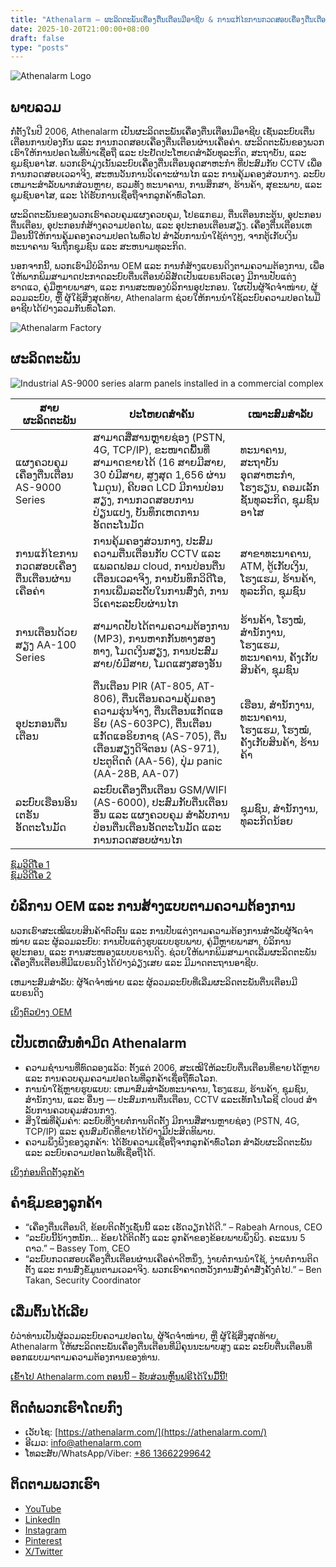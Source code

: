 ```yaml
---
title: "Athenalarm – ຜະລິດຕະພັນເຄື່ອງຕື່ນເຕືອນມືອາຊີບ & ການແກ້ໄຂການກວດສອບເຄື່ອງຕື່ນເຕືອນຜ່ານເຄືອຄ່າ"
date: 2025-10-20T21:00:00+08:00
draft: false
type: "posts"
---
```


![Athenalarm Logo](https://athenalarm.com/wp-content/uploads/2025/05/athenalarm_home.png)

## ພາບລວມ

ກໍ່ຕັ້ງໃນປີ 2006, Athenalarm ເປັນຜະລິດຕະພັນເຄື່ອງຕື່ນເຕືອນມືອາຊີບ ເຊັ່ນລະບົບເຕື່ນເຕືອນການປ່ອງກັນ ແລະ ການກວດສອບເຄື່ອງຕື່ນເຕືອນຜ່ານເຄື່ອຄ່າ. ຜະລິດຕະພັນຂອງພວກເຮົາໃຫ້ການປອດໄພທີ່ນ່າເຊື່ອຖື ແລະ ປະຢັດປະໂຫຍດສໍາລັບທຸລະກິດ, ສະຖາບັນ, ແລະ ຊຸມຊົນອາໄສ. ພວກເຮົາມຸ່ງເນັ້ນລະບົບເຄື່ອງຕື່ນເຕືອນອຸດສາຫະກຳ ທີ່ປະສົມກັບ CCTV ເພື່ອການກວດສອບເວລາຈິງ, ສະຫນວັນການວິເຄາະຜ່ານໄກ ແລະ ການຄຸ້ມຄອງສ່ວນກາງ. ລະບົບເຫມາະສໍາລັບພາກສ່ວນຫຼາຍ, ຮວມທັງ ທະນາຄານ, ການສຶກສາ, ຮ້ານຄ້າ, ສຸຂະພາບ, ແລະ ຊຸມຊົນອາໄສ, ແລະ ໄດ້ຮັບການເຊື່ອຖືຈາກລູກຄ້າທົ່ວໂລກ.

ຜະລິດຕະພັນຂອງພວກເຮົາຄວບຄຸມແຜງຄວບຄຸມ, ໂປຣແກຣມ, ຕື່ນເຕືອນກະຕຸ້ນ, ອຸປະກອນຕື່ນເຕືອນ, ອຸປະກອນກໍ່ສ້າງຄວາມປອດໄພ, ແລະ ອຸປະກອນເຕືອນສຽງ. ເຄື່ອງຕື່ນເຕືອນເຫມືອນນີ້ໃຫ້ການຄຸ້ມຄອງຄວາມປອດໄພທົ່ວໄປ ສໍາລັບການນຳໃຊ້ຕ່າງໆ, ຈາກຕູ້ເກັບເງິນທະນາຄານ ຈົນຖຶກຊຸມຊົນ ແລະ ສະຫນາມທຸລະກິດ.

ນອກຈາກນີ້, ພວກເຮົາມີບໍລິການ OEM ແລະ ການກໍ່ສ້າງແບຣນດິງຕາມຄວາມຕ້ອງການ, ເພື່ອໃຫ້ພາກພິມສາມາດປະກາດລະບົບຕື່ນເຕືອນບໍລິສັດເປັນແບຣນຕົວເອງ ມີການປັບແຕ່ງຮາດແວ, ຄູ່ມືຫຼາຍພາສາ, ແລະ ການສະໜອງບໍລິການອຸປະກອນ. ໃຜເປັນຜູ້ຈັດຈໍາໜ່າຍ, ຜູ້ລວມລະບົບ, ຫຼື ຜູ້ໃຊ້ສິ່ງສຸດທ້າຍ, Athenalarm ຊ່ວຍໃຫ້ການນຳໃຊ້ລະບົບຄວາມປອດໄພມືອາຊີບໄດ້ຢ່າງລວມກັນທົ່ວໂລກ.

![Athenalarm Factory](https://athenalarm.com/wp-content/uploads/2022/05/Athenalarm-factory-03-540.jpg)

## ຜະລິດຕະພັນ

![Industrial AS-9000 series alarm panels installed in a commercial complex](https://athenalarm.com/wp-content/uploads/2022/05/Athenalarm-burglar-alarms-1024.jpg)

| ສາຍຜະລິດຕະພັນ | ປະໂຫຍດສໍາຄັນ | ເໝາະສົມສໍາລັບ |
|------------------|-----------------|----------------|
| ແຜງຄວບຄຸມເຄື່ອງຕື່ນເຕືອນ AS-9000 Series | ສາມາດສື່ສານຫຼາຍຊ່ອງ (PSTN, 4G, TCP/IP), ຂະໜາດພື້ນທີ່ສາມາດຂາຍໄດ້ (16 ສາຍມີສາຍ, 30 ບໍ່ມີສາຍ, ສູງສຸດ 1,656 ຜ່ານໂມດູນ), ຄີບອດ LCD ມີການປ່ອນສຽງ, ການກວດສອບການປ່ຽນແປງ, ບັນທຶກເຫດການອັດຕະໂນມັດ | ທະນາຄານ, ສະຖາບັນອຸດສາຫະກຳ, ໂຮງຮຽນ, ຄອມເລັກຊັນທຸລະກິດ, ຊຸມຊົນອາໄສ |
| ການແກ້ໄຂການກວດສອບເຄື່ອງຕື່ນເຕືອນຜ່ານເຄືອຄ່າ | ການຄຸ້ມຄອງສ່ວນກາງ, ປະສົມຄວາມຕື່ນເຕືອນກັບ CCTV ແລະ ແພລດຟອມ cloud, ການປ່ອນຕື່ນເຕືອນເວລາຈິງ, ການບັນທຶກວິດີໂອ, ການເພີ່ມລະດັບໃນການສົ່ງຕໍ່, ການວິເຄາະລະບົບຜ່ານໄກ | ສາຂາທະນາຄານ, ATM, ຕູ້ເກັບເງິນ, ໂຮງແຮມ, ຮ້ານຄ້າ, ທຸລະກິດ, ຊຸມຊົນ |
| ການເຕືອນດ້ວຍສຽງ AA-100 Series | ສາມາດປັບໄດ້ຕາມຄວາມຕ້ອງການ (MP3), ການຫາກກັນທາງສອງທາງ, ໂມດເງິນສຽງ, ການປະສົມສາຍ/ບໍ່ມີສາຍ, ໂມດແສງສອງອັນ | ຮ້ານຄ້າ, ໂຮງໝໍ, ສຳນັກງານ, ໂຮງແຮມ, ທະນາຄານ, ຄັງເກັບສິນຄ້າ, ຊຸມຊົນ |
| ອຸປະກອນຕື່ນເຕືອນ | ຕື່ນເຕືອນ PIR (AT-805, AT-806), ຕື່ນເຕືອນຄວາມຄຸ້ມຄອງຄວາມຮຸ່ນຈ້າງ, ຕື່ນເຕືອນແກັດແອຣິຍ (AS-603PC), ຕື່ນເຕືອນແກັດແອຣິຍກາຊ (AS-705), ຕື່ນເຕືອນສຽງດິຈິຕອນ (AS-971), ປະຕູຕິດຕໍ່ (AA-56), ປຸ່ມ panic (AA-28B, AA-07) | ເຮືອນ, ສຳນັກງານ, ທະນາຄານ, ໂຮງແຮມ, ໂຮງໝໍ, ຄັງເກັບສິນຄ້າ, ຮ້ານຄ້າ |
| ລະບົບເຮືອນອິນເຕຣັນອັດຕະໂນມັດ | ລະບົບເຄື່ອງຕື່ນເຕືອນ GSM/WIFI (AS-6000), ປະສົມກັບຕື່ນເຕືອນອື່ນ ແລະ ແຜງຄວບຄຸມ ສໍາລັບການປ່ອນຕື່ນເຕືອນອັດຕະໂນມັດ ແລະ ການກວດສອບຜ່ານໄກ | ຊຸມຊົນ, ສຳນັກງານ, ທຸລະກິດນ້ອຍ |

[ຊົມວິດີໂອ 1](https://www.youtube.com/watch?v=fxNFCblKrTA)  
[ຊົມວິດີໂອ 2](https://www.youtube.com/watch?v=FouMQpGDZNk)

## ບໍລິການ OEM ແລະ ການສ້າງແບບຕາມຄວາມຕ້ອງການ

ພວກເຮົາສະເໝີແບບສິນຄ້າຕົວຕົນ ແລະ ການປັບແຕ່ງຕາມຄວາມຕ້ອງການສໍາລັບຜູ້ຈັດຈໍາໜ່າຍ ແລະ ຜູ້ລວມລະບົບ: ການປັບແຕ່ງຮູບແບບຮູບພາບ, ຄູ່ມືຫຼາຍພາສາ, ບໍລິການອຸປະກອນ, ແລະ ການສະໜອງແບບບຣານດິງ. ຊ່ວຍໃຫ້ພາກພິມສາມາດເລີ່ມຜະລິດຕະພັນເຄື່ອງຕື່ນເຕືອນທີ່ມີແບຣນດິງໄດ້ຢ່າງລ່ຽງເສຍ ແລະ ມີມາດຕະຖານອາຊີບ.

ເຫມາະສົມສໍາລັບ: ຜູ້ຈັດຈໍາໜ່າຍ ແລະ ຜູ້ລວມລະບົບທີ່ເລີ່ມຜະລິດຕະພັນຕື່ນເຕືອນມີແບຣນດິງ

[ເບິ່ງຕົວຢ່າງ OEM](https://www.instagram.com/p/CTj0hpEjxJ0/)

## ເປັນເຫດຜົນທຳມິດ Athenalarm

- ຄວາມຊຳນານທີ່ທົດລອງແລ້ວ: ຕັ້ງແຕ່ 2006, ສະເໝີໃຫ້ລະບົບຕື່ນເຕືອນທີ່ຂາຍໄດ້ຫຼາຍ ແລະ ການຄວບຄຸມຄວາມປອດໄພທີ່ລູກຄ້າເຊື່ອຖືທົ່ວໂລກ.  
- ການນຳໃຊ້ຫຼາຍຮູບແບບ: ເຫມາສົມສໍາລັບທະນາຄານ, ໂຮງແຮມ, ຮ້ານຄ້າ, ຊຸມຊົນ, ສຳນັກງານ, ແລະ ອື່ນໆ — ປະສົມການຕື່ນເຕືອນ, CCTV ແລະເທັກໂນໂລຊີ cloud ສໍາລັບການຄວບຄຸມສ່ວນກາງ.  
- ສິ່ງໃໝ່ທີ່ຄຸ້ມຄ່າ: ລະບົບທີ່ງ່າຍຕໍ່ການຕິດຕັ້ງ ມີການສື່ສານຫຼາຍຊ່ອງ (PSTN, 4G, TCP/IP) ແລະ ຄຸນສົມບັດທີ່ຂາຍໄດ້ຢ່າງມີປະສິດທິພາບ.  
- ຄວາມພຶງພິງຂອງລູກຄ້າ: ໄດ້ຮັບຄວາມເຊື່ອຖືຈາກລູກຄ້າທົ່ວໂລກ ສໍາລັບຜະລິດຕະພັນ ແລະ ລະບົບຄວາມປອດໄພທີ່ເຊື່ອຖືໄດ້.

[ເບິ່ງກ່ອນຕິດຕັ້ງລູກຄ້າ](https://www.instagram.com/p/DJ0VWautwqA/?img_index=2)

## ຄຳຊົມຂອງລູກຄ້າ

- “ເຄື່ອງຕື່ນເຕືອນດີ, ຂ້ອຍຕິດຕັ້ງເຊັ່ນນີ້ ແລະ ເຮັດວຽກໄດ້ດີ.” – Rabeah Arnous, CEO  
- “ລະບົບນີ້ນ້າງຫນັກ... ຂ້ອຍໄດ້ຕິດຕັ້ງ ແລະ ລູກຄ້າຂອງຂ້ອຍພາບພຶງພິງ. ຄະແນນ 5 ດາວ.” – Bassey Tom, CEO  
- “ລະບົບກວດສອບເຄື່ອງຕື່ນເຕືອນຜ່ານເຄືອຄ່າດີຫນຶ່ງ, ງ່າຍຕໍ່ການນຳໃຊ້, ງ່າຍຕໍ່ການຕິດຕັ້ງ ແລະ ການສົ່ງຂໍ້ມູນຕາມເວລາຈິງ. ພວກເຮົາຄາດຫວັງການສັ່ງຄໍາສັ່ງຄັ້ງຕໍ່ໄປ.” – Ben Takan, Security Coordinator

## ເລີ່ມຕົ້ນໄດ້ເລີຍ

ບໍ່ວ່າທ່ານເປັນຜູ້ລວມລະບົບຄວາມປອດໄພ, ຜູ້ຈັດຈໍາໜ່າຍ, ຫຼື ຜູ້ໃຊ້ສິ່ງສຸດທ້າຍ, Athenalarm ໃຫ້ຜະລິດຕະພັນເຄື່ອງຕື່ນເຕືອນທີ່ມີຄຸນນະພາບສູງ ແລະ ລະບົບຕື່ນເຕືອນທີ່ອອກແບບມາຕາມຄວາມຕ້ອງການຂອງທ່ານ.

[ເຂົ້າໄປ Athenalarm.com ຕອນນີ້ – ຮັບສ່ວນຫຼິ້ນຟຣີໄດ້ໃນມື້ນີ້!](https://athenalarm.com/)

## ຕິດຕໍ່ພວກເຮົາໂດຍກົງ

- ເວັບໄຊ: [https://athenalarm.com/](https://athenalarm.com/)  
- ອີເມວ: [info@athenalarm.com](mailto:info@athenalarm.com)  
- ໂທລະສັບ/WhatsApp/Viber: [+86 13662299642](https://api.whatsapp.com/send?phone=8613662299642)

## ຕິດຕາມພວກເຮົາ

- [YouTube](https://www.youtube.com/channel/UCP0_Wg3aylBn69eBIH2Fazg)  
- [LinkedIn](https://www.linkedin.com/company/athenalarm/)  
- [Instagram](https://www.instagram.com/athenalarm/)  
- [Pinterest](https://www.pinterest.com/athenalarm/)  
- [X/Twitter](https://x.com/Athenalarm)